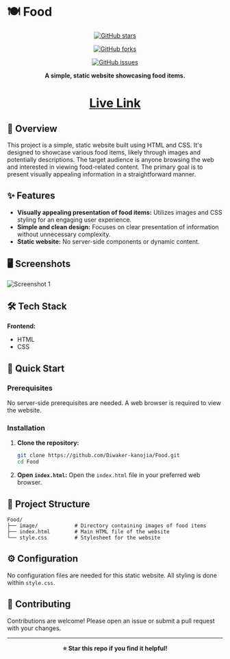 # 🍽️ Food

<div align="center">

[![GitHub stars](https://img.shields.io/github/stars/Diwaker-kanojia/Food?style=for-the-badge)](https://github.com/Diwaker-kanojia/Food/stargazers)

[![GitHub forks](https://img.shields.io/github/forks/Diwaker-kanojia/Food?style=for-the-badge)](https://github.com/Diwaker-kanojia/Food/network)

[![GitHub issues](https://img.shields.io/github/issues/Diwaker-kanojia/Food?style=for-the-badge)](https://github.com/Diwaker-kanojia/Food/issues)

**A simple, static website showcasing food items.**

# <a href="https://food-chi-black.vercel.app/">Live Link</a>

</div>

## 📖 Overview

This project is a simple, static website built using HTML and CSS.  It's designed to showcase various food items, likely through images and potentially descriptions.  The target audience is anyone browsing the web and interested in viewing food-related content. The primary goal is to present visually appealing information in a straightforward manner.


## ✨ Features

- **Visually appealing presentation of food items:**  Utilizes images and CSS styling for an engaging user experience.
- **Simple and clean design:**  Focuses on clear presentation of information without unnecessary complexity.
- **Static website:**  No server-side components or dynamic content.


## 🖥️ Screenshots

![Screenshot 1]('image/image.png')



## 🛠️ Tech Stack

**Frontend:**

- HTML
- CSS


## 🚀 Quick Start

### Prerequisites

No server-side prerequisites are needed.  A web browser is required to view the website.

### Installation

1. **Clone the repository:**
   ```bash
   git clone https://github.com/Diwaker-kanojia/Food.git
   cd Food
   ```

2. **Open `index.html`:** Open the `index.html` file in your preferred web browser.


## 📁 Project Structure

```
Food/
├── image/            # Directory containing images of food items
├── index.html        # Main HTML file of the website
└── style.css         # Stylesheet for the website
```

## ⚙️ Configuration

No configuration files are needed for this static website.  All styling is done within `style.css`.


## 🤝 Contributing

Contributions are welcome! Please open an issue or submit a pull request with your changes.


---

<div align="center">

**⭐ Star this repo if you find it helpful!**

</div>


